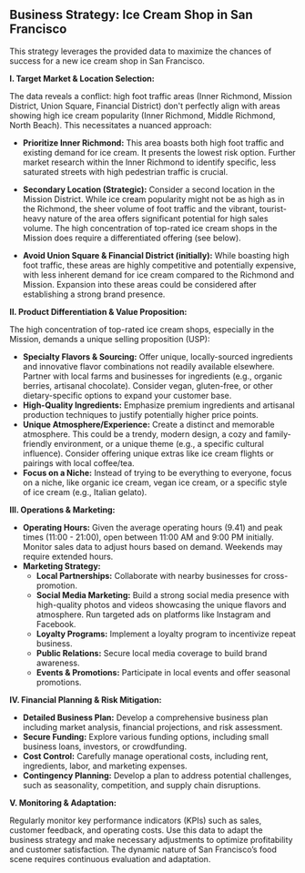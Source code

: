 ## Business Strategy: Ice Cream Shop in San Francisco

This strategy leverages the provided data to maximize the chances of success for a new ice cream shop in San Francisco.

**I. Target Market & Location Selection:**

The data reveals a conflict: high foot traffic areas (Inner Richmond, Mission District, Union Square, Financial District) don't perfectly align with areas showing high ice cream popularity (Inner Richmond, Middle Richmond, North Beach). This necessitates a nuanced approach:

* **Prioritize Inner Richmond:** This area boasts both high foot traffic and existing demand for ice cream.  It presents the lowest risk option.  Further market research within the Inner Richmond to identify specific, less saturated streets with high pedestrian traffic is crucial.

* **Secondary Location (Strategic):**  Consider a second location in the Mission District. While ice cream popularity might not be as high as in the Richmond, the sheer volume of foot traffic and the vibrant, tourist-heavy nature of the area offers significant potential for high sales volume.  The high concentration of top-rated ice cream shops in the Mission does require a differentiated offering (see below).

* **Avoid Union Square & Financial District (initially):**  While boasting high foot traffic, these areas are highly competitive and potentially expensive, with less inherent demand for ice cream compared to the Richmond and Mission.  Expansion into these areas could be considered after establishing a strong brand presence.

**II. Product Differentiation & Value Proposition:**

The high concentration of top-rated ice cream shops, especially in the Mission, demands a unique selling proposition (USP):

* **Specialty Flavors & Sourcing:** Offer unique, locally-sourced ingredients and innovative flavor combinations not readily available elsewhere. Partner with local farms and businesses for ingredients (e.g., organic berries, artisanal chocolate). Consider vegan, gluten-free, or other dietary-specific options to expand your customer base.
* **High-Quality Ingredients:** Emphasize premium ingredients and artisanal production techniques to justify potentially higher price points.
* **Unique Atmosphere/Experience:** Create a distinct and memorable atmosphere. This could be a trendy, modern design, a cozy and family-friendly environment, or a unique theme (e.g., a specific cultural influence).  Consider offering unique extras like ice cream flights or pairings with local coffee/tea.
* **Focus on a Niche:** Instead of trying to be everything to everyone, focus on a niche, like organic ice cream, vegan ice cream, or a specific style of ice cream (e.g., Italian gelato).

**III. Operations & Marketing:**

* **Operating Hours:**  Given the average operating hours (9.41) and peak times (11:00 - 21:00),  open between 11:00 AM and 9:00 PM initially.  Monitor sales data to adjust hours based on demand. Weekends may require extended hours.
* **Marketing Strategy:**
    * **Local Partnerships:** Collaborate with nearby businesses for cross-promotion.
    * **Social Media Marketing:**  Build a strong social media presence with high-quality photos and videos showcasing the unique flavors and atmosphere. Run targeted ads on platforms like Instagram and Facebook.
    * **Loyalty Programs:** Implement a loyalty program to incentivize repeat business.
    * **Public Relations:** Secure local media coverage to build brand awareness.
    * **Events & Promotions:** Participate in local events and offer seasonal promotions.

**IV. Financial Planning & Risk Mitigation:**

* **Detailed Business Plan:** Develop a comprehensive business plan including market analysis, financial projections, and risk assessment.
* **Secure Funding:** Explore various funding options, including small business loans, investors, or crowdfunding.
* **Cost Control:**  Carefully manage operational costs, including rent, ingredients, labor, and marketing expenses.
* **Contingency Planning:**  Develop a plan to address potential challenges, such as seasonality, competition, and supply chain disruptions.


**V. Monitoring & Adaptation:**

Regularly monitor key performance indicators (KPIs) such as sales, customer feedback, and operating costs.  Use this data to adapt the business strategy and make necessary adjustments to optimize profitability and customer satisfaction.  The dynamic nature of San Francisco’s food scene requires continuous evaluation and adaptation.
